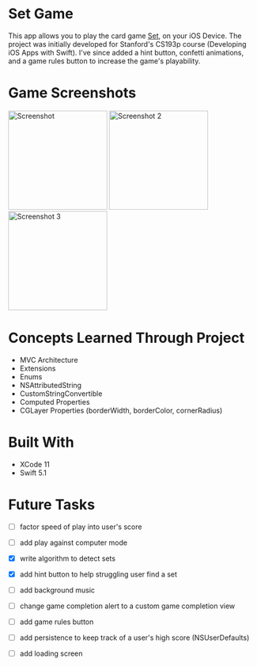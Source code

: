 # Set Game

This app allows you to play the card game <a href="https://en.wikipedia.org/wiki/Set_(card_game)">Set</a>, on your iOS Device. The project was initially developed for Stanford's CS193p course (Developing iOS Apps with Swift). I've since added a hint button, confetti animations, and a game rules button to increase the game's playability.

# Game Screenshots
<img src="https://user-images.githubusercontent.com/28976325/71692687-a1acc000-2d78-11ea-9377-ce973ed80e99.png"
	title="Screenshot" width="200" />
<img src="https://user-images.githubusercontent.com/28976325/71692688-a1acc000-2d78-11ea-84f9-1e82551f3c12.png" title="Screenshot 2" width="200" />
<img src="https://user-images.githubusercontent.com/28976325/71692689-a1acc000-2d78-11ea-94e8-6cf43f8b3e20.png"
	title="Screenshot 3" width="200" />

# Concepts Learned Through Project
- MVC Architecture
- Extensions
- Enums
- NSAttributedString
- CustomStringConvertible
- Computed Properties
- CGLayer Properties (borderWidth, borderColor, cornerRadius)

# Built With
- XCode 11
- Swift 5.1

# Future Tasks
- [ ] factor speed of play into user's score
- [ ] add play against computer mode
- [X] write algorithm to detect sets
- [X] add hint button to help struggling user find a set
- [ ] add background music
- [ ] change game completion alert to a custom game completion view
- [ ] add game rules button
- [ ] add persistence to keep track of a user's high score (NSUserDefaults)
- [ ] add loading screen


